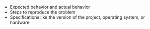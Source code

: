 * Expected behavior and actual behavior
* Steps to reproduce the problem
* Specifications like the version of the project, operating system, or hardware
